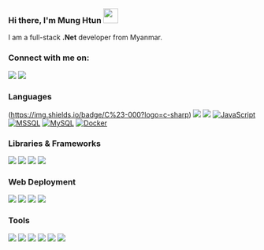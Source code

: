 ### Hi there, I'm Mung Htun <img width="30" src="https://camo.githubusercontent.com/e8e7b06ecf583bc040eb60e44eb5b8e0ecc5421320a92929ce21522dbc34c891/68747470733a2f2f6d656469612e67697068792e636f6d2f6d656469612f6876524a434c467a6361737252346961377a2f67697068792e676966">

I am a full-stack **.Net** developer from Myanmar.

### Connect with me on:

[![](https://img.shields.io/badge/Linkedin-fff?&logo=Linkedin&logoColor=0e76a8)](https://www.linkedin.com/in/sing-nan-mung-htun/)
[![](https://img.shields.io/badge/whatsapp-fff?&logo=whatsapp)](https://wa.me/959941005786)

### Languages

(https://img.shields.io/badge/C%23-000?logo=c-sharp)
[![](https://img.shields.io/badge/-HTML-000?&logo=html5)]()
[![](https://img.shields.io/badge/-CSS-000?&logo=css3&logoColor=1572B6)]()
[![JavaScript](https://img.shields.io/badge/-JavaScript-000?&logo=JavaScript)]()
[![MSSQL](https://img.shields.io/badge/Microsoft%20SQL%20Sever-000?&logo=microsoft%20sql%20server)]()
[![MySQL](https://img.shields.io/badge/-SQL-000?&logo=MySQL)]()
[![Docker](https://img.shields.io/badge/Docker-000?logo=Docker)]()

### Libraries & Frameworks

[![](https://img.shields.io/badge/-jQuery-000?&logo=jQuery&logoColor=0769AD)]()
[![](https://img.shields.io/badge/-.NET-000?&logo=.net)]()
[![](https://img.shields.io/badge/-Bootstrap-000?&logo=Bootstrap)]()
[![](https://img.shields.io/badge/-Angular-000?&logo=Angular&logoColor=DD0031)]()

### Web Deployment

[![](https://img.shields.io/badge/-Git-000?&logo=Git)]()
[![](https://img.shields.io/badge/cent%20os-000?&logo=centos)]()
[![](https://img.shields.io/badge/Ubuntu-000?&logo=ubuntu)]()
[![](https://img.shields.io/badge/nginx-000?&logo=nginx&logoColor=%23009639)]()

### Tools

[![](https://img.shields.io/badge/github-000?&logo=github)]()
[![](https://img.shields.io/badge/gitlab-000?&logo=gitlab)]()
[![](https://img.shields.io/badge/Postman-000?&logo=postman)]()
[![](https://img.shields.io/badge/Visual%20Studio%20Code-000?&logo=visual-studio-code&logoColor=0078d7)]()
[![](https://img.shields.io/badge/Visual%20Studio-000?&logo=visual-studio&logoColor=5C2D91)]()
[![](https://img.shields.io/badge/Notepad++-000?&logo=notepad%2b%2b)]()

<!-- <p align="center">
  Visitor count<br>
  <a href="https://ra1nbow.xyz?ref=github">
    <img src="https://profile-counter.glitch.me/ra1nbow1/count.svg" />
  </a>
</p> -->

